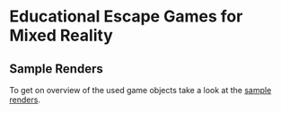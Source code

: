 ﻿# Educational Escape Games for Mixed Reality
 
## Sample Renders
To get on overview of the used game objects take a look at the [sample renders](https://github.com/rwth-acis/Edu-Escape-Games-for-MR/blob/master/sample_renders.md).
